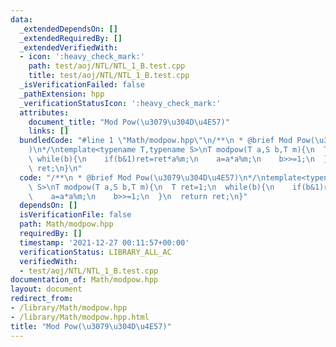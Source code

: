```yaml
---
data:
  _extendedDependsOn: []
  _extendedRequiredBy: []
  _extendedVerifiedWith:
  - icon: ':heavy_check_mark:'
    path: test/aoj/NTL/NTL_1_B.test.cpp
    title: test/aoj/NTL/NTL_1_B.test.cpp
  _isVerificationFailed: false
  _pathExtension: hpp
  _verificationStatusIcon: ':heavy_check_mark:'
  attributes:
    document_title: "Mod Pow(\u3079\u304D\u4E57)"
    links: []
  bundledCode: "#line 1 \"Math/modpow.hpp\"\n/**\n * @brief Mod Pow(\u3079\u304D\u4E57\
    )\n*/\ntemplate<typename T,typename S>\nT modpow(T a,S b,T m){\n  T ret=1;\n \
    \ while(b){\n    if(b&1)ret=ret*a%m;\n    a=a*a%m;\n    b>>=1;\n  }\n  return\
    \ ret;\n}\n"
  code: "/**\n * @brief Mod Pow(\u3079\u304D\u4E57)\n*/\ntemplate<typename T,typename\
    \ S>\nT modpow(T a,S b,T m){\n  T ret=1;\n  while(b){\n    if(b&1)ret=ret*a%m;\n\
    \    a=a*a%m;\n    b>>=1;\n  }\n  return ret;\n}"
  dependsOn: []
  isVerificationFile: false
  path: Math/modpow.hpp
  requiredBy: []
  timestamp: '2021-12-27 00:11:57+00:00'
  verificationStatus: LIBRARY_ALL_AC
  verifiedWith:
  - test/aoj/NTL/NTL_1_B.test.cpp
documentation_of: Math/modpow.hpp
layout: document
redirect_from:
- /library/Math/modpow.hpp
- /library/Math/modpow.hpp.html
title: "Mod Pow(\u3079\u304D\u4E57)"
---
```


